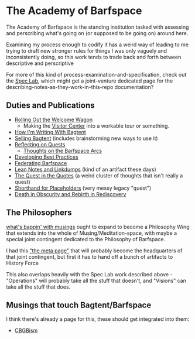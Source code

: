 # The Academy of Barfspace

The Academy of Barfspace is the standing institution tasked with assessing and perscribing what's going on (or supposed to be going on) around here.

Examining my process enough to codify it has a weird way of leading to me trying to draft new stronger rules for things I was only vaguely and inconsistently doing, so this work tends to trade back and forth between descriptive and perscriptive

For more of this kind of process-examination-and-specification, check out the [Spec Lab](9a2890e2-a0fa-4484-9c1e-3c7c7ec4f28a.md), which might get a joint-venture dedicated page for the describing-notes-as-they-work-in-this-repo documentation?

## Duties and Publications

- [Rolling Out the Welcome Wagon](203fa894-f598-474f-9777-0c39cc027599.md)
  - Making the [Visitor Center](434dd429-b16d-4924-996f-aaf2ebff29ef.md) into a workable tour or something.
- [How I'm Writing With Bagtent](13ceb37e-99d5-417b-be3c-ec7e1bc537ac.md)
- [Selling Bagtent](f0fd193c-ddaa-4d5d-80f6-001df5283ff1.md) (includes brainstorming new ways to use it)
- [Reflecting on Quests](a54a4a48-80eb-4d07-9fa3-b8ba13e9a9b8.md)
  - [Thoughts on the Barfspace Arcs](db5ea4d3-7365-4455-95e0-54d4eeed1991.md)
- [Developing Best Practices](2015dc83-db74-4f1f-a089-d07c3bd38dc1.md)
- [Federating Barfspace](abf92e6b-7ba0-41f3-b13a-63ec77133cf3.md)
- [Lean Notes and Linkdumps](1cd51f38-b2df-49a5-99ad-b5629b3083b0.md) (kind of an artifact these days)
- [The Quest in the Quotes](73bf679b-4732-4ed1-929d-5dce9c163fd7.md) (a weird cluster of thoughts that isn't really a quest)
- [Shorthand for Placeholders](c5840859-b706-4750-8a14-0ae006f91ffa.md) (very messy legacy "quest")
- [Death in Obscurity and Rebirth in Rediscovery](b5f6a776-5e6f-4386-999a-d4c9c196f67b.md)

## The Philosophers

[what's bappin' with musings](8fa02640-b218-40d4-8948-18bf0d441b22.md) ought to expand to become a Philosophy Wing that extends into the whole of Musing/Meditation-space, with maybe a special joint contingent dedicated to the Philosophy of Barfspace.

I had this ["the meta page"](8c5a1d30-97d9-4395-85be-b6c8ba57b239.md) that will probably become the headquarters of that joint contingent, but first it has to hand off a bunch of artifacts to History Force

This also overlaps heavily with the Spec Lab work described above - "Operations" will probably take all the stuff that doesn't, and "Visions" can take all the stuff that does.

## Musings that touch Bagtent/Barfspace

I think there's already a page for this, these should get integrated into them:

- [CBGBism](8aa11090-9bb8-4220-81fe-6d12b9480c04.md)
